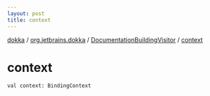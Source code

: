 ```yaml
---
layout: post
title: context
---
```

[dokka](../../index.md) / [org.jetbrains.dokka](../index.md) / [DocumentationBuildingVisitor](index.md) / [context](context.md)

# context

```
val context: BindingContext
```
